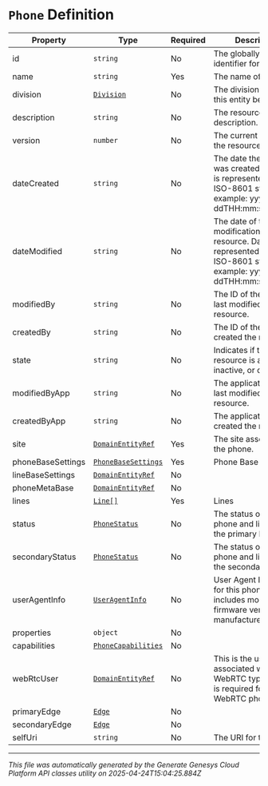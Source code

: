 # `Phone` Definition

| Property | Type | Required | Description |
|----------|------|----------|-------------|
| id | `string` | No | The globally unique identifier for the object. |
| name | `string` | Yes | The name of the entity. |
| division | [`Division`](division-definition.md) | No | The division to which this entity belongs. |
| description | `string` | No | The resource's description. |
| version | `number` | No | The current version of the resource. |
| dateCreated | `string` | No | The date the resource was created. Date time is represented as an ISO-8601 string. For example: yyyy-MM-ddTHH:mm:ss[.mmm]Z |
| dateModified | `string` | No | The date of the last modification to the resource. Date time is represented as an ISO-8601 string. For example: yyyy-MM-ddTHH:mm:ss[.mmm]Z |
| modifiedBy | `string` | No | The ID of the user that last modified the resource. |
| createdBy | `string` | No | The ID of the user that created the resource. |
| state | `string` | No | Indicates if the resource is active, inactive, or deleted. |
| modifiedByApp | `string` | No | The application that last modified the resource. |
| createdByApp | `string` | No | The application that created the resource. |
| site | [`DomainEntityRef`](domainentityref-definition.md) | Yes | The site associated to the phone. |
| phoneBaseSettings | [`PhoneBaseSettings`](phonebasesettings-definition.md) | Yes | Phone Base Settings |
| lineBaseSettings | [`DomainEntityRef`](domainentityref-definition.md) | No |  |
| phoneMetaBase | [`DomainEntityRef`](domainentityref-definition.md) | No |  |
| lines | [`Line[]`](line-definition.md) | Yes | Lines |
| status | [`PhoneStatus`](phonestatus-definition.md) | No | The status of the phone and lines from the primary Edge. |
| secondaryStatus | [`PhoneStatus`](phonestatus-definition.md) | No | The status of the phone and lines from the secondary Edge. |
| userAgentInfo | [`UserAgentInfo`](useragentinfo-definition.md) | No | User Agent Information for this phone. This includes model, firmware version, and manufacturer. |
| properties | `object` | No |  |
| capabilities | [`PhoneCapabilities`](phonecapabilities-definition.md) | No |  |
| webRtcUser | [`DomainEntityRef`](domainentityref-definition.md) | No | This is the user associated with a WebRTC type phone.  It is required for all WebRTC phones. |
| primaryEdge | [`Edge`](edge-definition.md) | No |  |
| secondaryEdge | [`Edge`](edge-definition.md) | No |  |
| selfUri | `string` | No | The URI for this object |

---

*This file was automatically generated by the Generate Genesys Cloud Platform API classes utility on 2025-04-24T15:04:25.884Z*